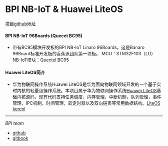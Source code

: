 # BPI NB-IoT & Huawei LiteOS

[项目github地址](https://github.com/LITEOS/LiteOS_Partner_Development_Kits)

#### BPI NB-IoT 96Boards (Quecet BC95)
- 带有BC95模块开发板的BPI NB-IoT Linaro 96Boards，这是Banaro 96Board标准开发板的香蕉派团队第一块板。
MCU：STM32F103（LD）
NB-IoT模块：Quectel BC95


#### Huawei LiteOS简介
-  华为物联网操作系统Huawei LiteOS是华为面向物联网领域开发的一个基于实时内核的轻量级操作系统。本项目属于华为物联网操作系统[Huawei LiteOS](http://developer.huawei.com/ict/cn/site-iot/product/liteos)基础内核源码，现有代码支持任务调度，内存管理，中断机制，队列管理，事件管理，IPC机制，时间管理，软定时器以及双向链表等常用数据结构。[LiteOS kerenl](https://github.com/LITEOS/LiteOS_Kernel)




-------
*BPI team*
- [github](https://github.com/BPI-SINOVOIP)
- [gitbook](https://www.gitbook.com/@bananapi/)
